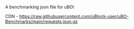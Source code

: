 A benchmarking json file for uBO!

CDN - https://raw.githubusercontent.com/uBlock-user/uBO-Benchmarks/main/requests.json.gz
